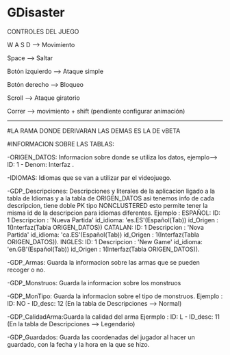 # GDisaster

CONTROLES DEL JUEGO

W A S D --> Movimiento

Space --> Saltar

Botón izquierdo --> Ataque simple

Botón derecho --> Bloqueo

Scroll --> Ataque giratorio

Correr --> movimiento + shift (pendiente configurar animación)

*********************************************************************************************

#LA RAMA DONDE DERIVARAN LAS DEMAS ES LA DE vBETA

#INFORMACION SOBRE LAS TABLAS:

-ORIGEN_DATOS: Informacion sobre donde se utiliza los datos, ejemplo--> ID: 1 - Denom: Interfaz .

-IDIOMAS: Idiomas que se van a utilizar par el videojuego.

-GDP_Descripciones: Descripciones y literales de la aplicacion ligado a la tabla de Idiomas
				   y a la tabla de ORIGEN_DATOS asi tenemos info de cada descripcion,
				   tiene doble PK tipo NONCLUSTERED esto permite tener la misma id de la descripcion
				   para idiomas diferentes.
				   Ejemplo : 
					   ESPAÑOL:
							ID: 1 
							Descripcion : 'Nueva Partida' 
							id_idioma: 'es.ES'(Español(Tab)) 
							id_Origen : 1(Interfaz(Tabla ORIGEN_DATOS))
					   CATALAN:
							ID: 1 
							Descripcion : 'Nova Partida' 
							id_idioma: 'ca.ES'(Español(Tab)) 
							id_Origen : 1(Interfaz(Tabla ORIGEN_DATOS)).
					   INGLES:
							ID: 1 
							Descripcion : 'New Game' 
							id_idioma: 'en.GB'(Español(Tab)) 
							id_Origen : 1(Interfaz(Tabla ORIGEN_DATOS)).
							

-GDP_Armas: Guarda la informacion sobre las armas que se pueden recoger o no.

-GDP_Monstruos: Guarda la informacion sobre los monstruos

-GDP_MonTipo: Guarda la informacion sobre el tipo de monstruos.
			 Ejemplo : ID: NO - ID_desc: 12 (En la tabla de Descripciones --> Normal)

-GDP_CalidadArma:Guarda la calidad del arma
			 Ejermplo : ID: L - ID_desc: 11 (En la tabla de Descripciones --> Legendario)

-GDP_Guardados: Guarda las coordenadas del jugador al hacer un guardado, con la fecha y la hora en la que se hizo.
